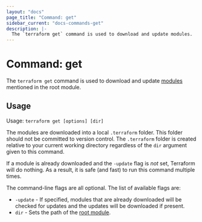 ```yaml
---
layout: "docs"
page_title: "Command: get"
sidebar_current: "docs-commands-get"
description: |-
  The `terraform get` command is used to download and update modules.
---
```


# Command: get

The `terraform get` command is used to download and update
[modules](/docs/modules/index.html) mentioned in the root module.

## Usage

Usage: `terraform get [options] [dir]`

The modules are downloaded into a local `.terraform` folder. This
folder should not be committed to version control. The `.terraform`
folder is created relative to your current working directory
regardless of the `dir` argument given to this command.

If a module is already downloaded and the `-update` flag is _not_ set,
Terraform will do nothing. As a result, it is safe (and fast) to run this
command multiple times.

The command-line flags are all optional. The list of available flags are:

* `-update` - If specified, modules that are already downloaded will be
   checked for updates and the updates will be downloaded if present.
* `dir` - Sets the path of the [root module](/docs/modules/index.html#definitions).
